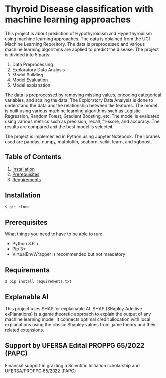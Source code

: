 # Thyroid Disease classification with machine learning approaches

This project is about prediction of Hypothyroidism and Hyperthyroidism using machine learning approaches. The data is obtained from the UCI Machine Learning Repository. The data is preprocessed and various machine learning algorithms are applied to predict the disease. The project is divided into 5 parts:

1. Data Preprocessing
2. Exploratory Data Analysis
3. Model Building
4. Model Evaluation
5. Model explanation

The data is preprocessed by removing missing values, encoding categorical variables, and scaling the data. The Exploratory Data Analysis is done to understand the data and the relationship between the features. The model is built using various machine learning algorithms such as Logistic Regression, Random Forest, Gradient Boosting, etc. The model is evaluated using various metrics such as precision, recall, f1-score, and accuracy. The results are compared and the best model is selected.

The project is implemented in Python using Jupyter Notebook. The libraries used are pandas, numpy, matplotlib, seaborn, scikit-learn, and xgboost.

## Table of Contents

1. [Installation](#installation)
2. [Prerequisites](#prerequisites)
3. [Requirements](#requirements)

## Installation

```bash
$ git clone
```
## Prerequisites

What things you need to have to be able to run:

  * Python 3.6 +
  * Pip 3+
  * VirtualEnvWrapper is recommended but not mandatory

## Requirements 

```bash
$ pip install requirements.txt
```

## Explanable AI

This project uses SHAP for explainable AI. SHAP (SHapley Additive exPlanations) is a game theoretic approach to explain the output of any machine learning model. It connects optimal credit allocation with local explanations using the classic Shapley values from game theory and their related extensions.

## Support by UFERSA Edital PROPPG 65/2022 (PAPC)

Financial support in granting a Scientific Initiation scholarship and UFERSA/PROPPG 65/2022 (PAPC)

